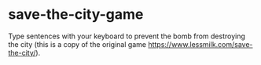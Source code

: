 # save-the-city-game
Type sentences with your keyboard to prevent the bomb from destroying the city (this is a copy of the original game https://www.lessmilk.com/save-the-city/).
